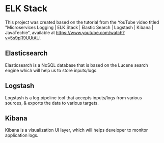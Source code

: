 # ELK Stack
This project was created based on the tutorial from the YouTube video titled "Microservices Logging | ELK Stack | Elastic Search | Logstash | Kibana | JavaTechie", available at https://www.youtube.com/watch?v=5s9pR9UUtAU.

## Elasticsearch
Elasticsearch is a NoSQL database that is based on the Lucene search engine which will help us to store inputs/logs.

## Logstash
Logstash is a log pipeline tool that accepts inputs/logs from various sources, & exports the data to various targets.

## Kibana
Kibana is a visualization UI layer, which will helps developer to monitor application logs.
